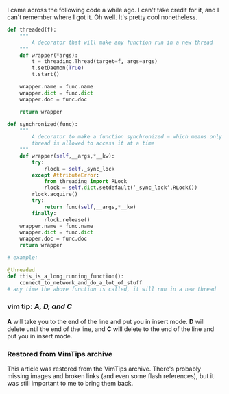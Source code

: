 <!-- :metadata:

title: Decorator fun in Python
tags: Programming, Python
published: 2007-03-26T18:25:00-0700
summary:

I came across the following code a while ago.  I can't take credit for it, and
I can't remember where I got it.  Oh well.  It's pretty cool nonetheless.

-->

I came across the following code a while ago.  I can't take credit for it, and
I can't remember where I got it.  Oh well.  It's pretty cool nonetheless.

```python
def threaded(f):
    """
        A decorator that will make any function run in a new thread
    """
    def wrapper(*args):
        t = threading.Thread(target=f, args=args)
        t.setDaemon(True)
        t.start()

    wrapper.name = func.name
    wrapper.dict = func.dict
    wrapper.doc = func.doc

    return wrapper

def synchronized(func):
    """
        A decorator to make a function synchronized – which means only one
        thread is allowed to access it at a time
    """
    def wrapper(self,__args,*__kw):
        try:
            rlock = self._sync_lock
        except AttributeError:
            from threading import RLock
            rlock = self.dict.setdefault(‘_sync_lock‘,RLock())
        rlock.acquire()
        try:
            return func(self,__args,*__kw)
        finally:
            rlock.release()
    wrapper.name = func.name
    wrapper.dict = func.dict
    wrapper.doc = func.doc
    return wrapper

# example:

@threaded
def this_is_a_long_running_function():
    connect_to_network_and_do_a_lot_of_stuff
# any time the above function is called, it will run in a new thread
```

<div class='vimtip'>
<h3>
<b>vim tip:</b> <i>A,  D, and C</i>
</h3>

<p>
<b>A</b> will take you to the end of the line and put you in insert mode.
<b>D</b> will delete until the end of the line, and <b>C</b> will delete to the
end of the line and put you in insert mode.
</p>
</div>

<div class="restored-from-archive">
  <h3>Restored from VimTips archive</h3>
  <p>
  This article was restored from the VimTips archive. There's probably
  missing images and broken links (and even some flash references), but it
  was still important to me to bring them back.
  </p>
</div>
